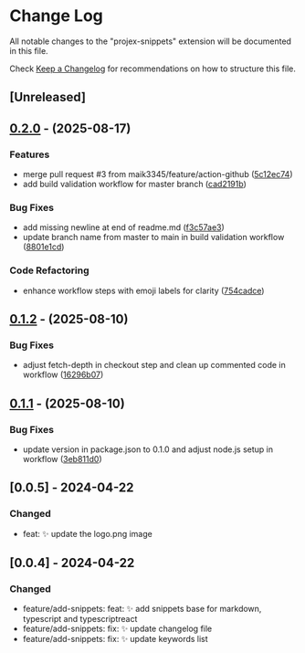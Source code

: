 # Change Log

All notable changes to the "projex-snippets" extension will be documented in this file.

Check [Keep a Changelog](http://keepachangelog.com/) for recommendations on how to structure this file.

## [Unreleased]

## [0.2.0](https://github.com/Maik3345/projex-snippets/compare/v0.1.2...v0.2.0) - (2025-08-17)

### Features

* merge pull request #3 from maik3345/feature/action-github ([5c12ec74](https://github.com/Maik3345/projex-snippets/commit/5c12ec7481ac96d3c658b6ed3bd9ab46c42fc785))
* add build validation workflow for master branch ([cad2191b](https://github.com/Maik3345/projex-snippets/commit/cad2191b41948bd5f28ac860679fa0a3c8013b45))

### Bug Fixes

* add missing newline at end of readme.md ([f3c57ae3](https://github.com/Maik3345/projex-snippets/commit/f3c57ae3b5fb147769eff4fe6aa8fa775c4cdaaa))
* update branch name from master to main in build validation workflow ([8801e1cd](https://github.com/Maik3345/projex-snippets/commit/8801e1cdc0ba10590f144957cafd0c49fbe4d29a))

### Code Refactoring

* enhance workflow steps with emoji labels for clarity ([754cadce](https://github.com/Maik3345/projex-snippets/commit/754cadceea71c00afeb392153fe6890c8af392a2))


## [0.1.2](https://github.com/Maik3345/projex-snippets/compare/v0.1.1...v0.1.2) - (2025-08-10)

### Bug Fixes

* adjust fetch-depth in checkout step and clean up commented code in workflow ([16296b07](https://github.com/Maik3345/projex-snippets/commit/16296b078128d029aa2b4caf5562307281aba23c))


## [0.1.1](https://github.com/Maik3345/projex-snippets/releases/tag/v0.1.1) - (2025-08-10)

### Bug Fixes

* update version in package.json to 0.1.0 and adjust node.js setup in workflow ([3eb811d0](https://github.com/Maik3345/projex-snippets/commit/3eb811d0eda48c390864676a7b3216cd65feeca3))


## [0.0.5] - 2024-04-22

### Changed

- feat: :sparkles: update the logo.png image

## [0.0.4] - 2024-04-22

### Changed

- feature/add-snippets: feat: :sparkles: add snippets base for markdown, typescript and typescriptreact
- feature/add-snippets: fix: :sparkles: update changelog file
- feature/add-snippets: fix: :sparkles: update keywords list

